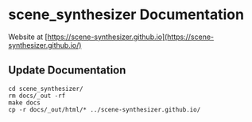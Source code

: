 # scene_synthesizer Documentation

Website at [https://scene-synthesizer.github.io](https://scene-synthesizer.github.io/)

## Update Documentation

```
cd scene_synthesizer/
rm docs/_out -rf
make docs
cp -r docs/_out/html/* ../scene-synthesizer.github.io/
```
